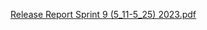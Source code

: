 [Release Report Sprint 9 (5_11-5_25) 2023.pdf](https://github.com/department-of-veterans-affairs/va.gov-team/files/11898382/Release.Report.Sprint.9.5_11-5_25.2023.pdf)
